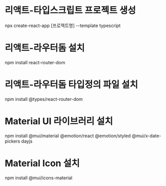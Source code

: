 # 리액트-타입스크립트 프로젝트 생성
npx create-react-app [프로젝트명] --template typescript

# 리액트-라우터돔 설치
npm install react-router-dom

# 리액트-라우터돔 타입정의 파일 설치
npm install @types/react-router-dom

# Material UI 라이브러리 설치
npm install @mui/material @emotion/react @emotion/styled @mui/x-date-pickers dayjs

# Material Icon 설치
npm install @mui/icons-material